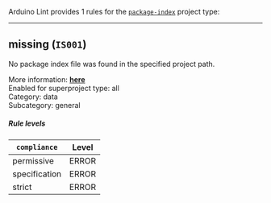 Arduino Lint provides 1 rules for the [`package-index`](https://arduino.github.io/arduino-cli/latest/package_index_json-specification/) project type:

---

<a id="IS001"></a>

## missing (`IS001`)

No package index file was found in the specified project path.

More information: [**here**](https://arduino.github.io/arduino-cli/latest/package_index_json-specification/)<br />
Enabled for superproject type: all<br />
Category: data<br />
Subcategory: general

##### Rule levels

| `compliance`  | Level |
|---------------|-------|
| permissive    | ERROR |
| specification | ERROR |
| strict        | ERROR |
